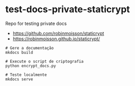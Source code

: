 # test-docs-private-staticrypt

Repo for testing private docs

- https://github.com/robinmoisson/staticrypt
- https://robinmoisson.github.io/staticrypt/




```
# Gere a documentação
mkdocs build

# Execute o script de criptografia
python encrypt_docs.py

# Teste localmente
mkdocs serve
```
